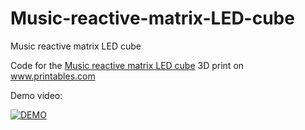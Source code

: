# Music-reactive-matrix-LED-cube

Music reactive matrix LED cube

Code for the <a href="https://www.printables.com/de/model/296022-music-reactive-matrix-led-cube">Music reactive matrix LED cube</a> 3D print on <a href="https://www.printables.com">www.printables.com</a>

Demo video:

[![DEMO](https://img.youtube.com/vi/vaeDpYg-Tsc/0.jpg)](https://www.youtube.com/embed/vaeDpYg-Tsc)


